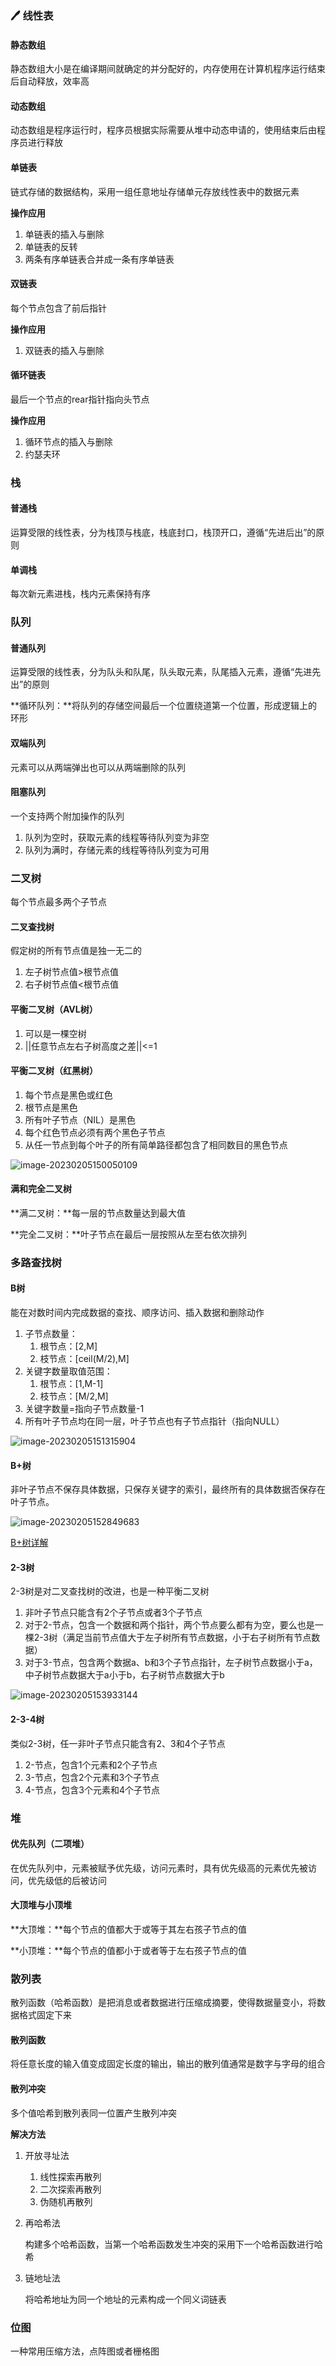 ### :pen: 线性表

#### 静态数组

静态数组大小是在编译期间就确定的并分配好的，内存使用在计算机程序运行结束后自动释放，效率高

#### 动态数组

动态数组是程序运行时，程序员根据实际需要从堆中动态申请的，使用结束后由程序员进行释放



#### 单链表

链式存储的数据结构，采用一组任意地址存储单元存放线性表中的数据元素

**操作应用**

1. 单链表的插入与删除
2. 单链表的反转
3. 两条有序单链表合并成一条有序单链表

#### 双链表

每个节点包含了前后指针

**操作应用**

1. 双链表的插入与删除

#### 循环链表

最后一个节点的rear指针指向头节点

**操作应用**

1. 循环节点的插入与删除
2. 约瑟夫环



### 栈

#### 普通栈

运算受限的线性表，分为栈顶与栈底，栈底封口，栈顶开口，遵循“先进后出”的原则

#### 单调栈

每次新元素进栈，栈内元素保持有序



### 队列

#### 普通队列

运算受限的线性表，分为队头和队尾，队头取元素，队尾插入元素，遵循“先进先出”的原则

**循环队列：**将队列的存储空间最后一个位置绕道第一个位置，形成逻辑上的环形

#### 双端队列

元素可以从两端弹出也可以从两端删除的队列

#### 阻塞队列

一个支持两个附加操作的队列

1. 队列为空时，获取元素的线程等待队列变为非空
2. 队列为满时，存储元素的线程等待队列变为可用



### 二叉树

每个节点最多两个子节点

#### 二叉查找树

假定树的所有节点值是独一无二的

1. 左子树节点值>根节点值
2. 右子树节点值<根节点值



#### 平衡二叉树（AVL树）

1. 可以是一棵空树
2. ||任意节点左右子树高度之差||<=1



#### 平衡二叉树（红黑树）

1. 每个节点是黑色或红色
2. 根节点是黑色
3. 所有叶子节点（NIL）是黑色
4. 每个红色节点必须有两个黑色子节点
5. 从任一节点到每个叶子的所有简单路径都包含了相同数目的黑色节点

![image-20230205150050109](../Pics/DataStructure/红黑树.png)



#### 满和完全二叉树

**满二叉树：**每一层的节点数量达到最大值

**完全二叉树：**叶子节点在最后一层按照从左至右依次排列



### 多路查找树

#### B树

能在对数时间内完成数据的查找、顺序访问、插入数据和删除动作

1. 子节点数量：
   1. 根节点：[2,M]
   2. 枝节点：[ceil(M/2),M]
2. 关键字数量取值范围：
   1. 根节点：[1,M-1]
   2. 枝节点：[M/2,M]
3. 关键字数量=指向子节点数量-1
4. 所有叶子节点均在同一层，叶子节点也有子节点指针（指向NULL）

![image-20230205151315904](../Pics/DataStructure/B树.png)



#### B+树

非叶子节点不保存具体数据，只保存关键字的索引，最终所有的具体数据否保存在叶子节点。

![image-20230205152849683](../Pics/DataStructure/B+树.png)

[B+树详解](https://ivanzz1001.github.io/records/post/data-structure/2018/06/16/ds-bplustree)

#### 2-3树

2-3树是对二叉查找树的改进，也是一种平衡二叉树

1. 非叶子节点只能含有2个子节点或者3个子节点
2. 对于2-节点，包含一个数据和两个指针，两个节点要么都有为空，要么也是一棵2-3树（满足当前节点值大于左子树所有节点数据，小于右子树所有节点数据）
3. 对于3-节点，包含两个数据a、b和3个子节点指针，左子树节点数据小于a，中子树节点数据大于a小于b，右子树节点数据大于b

![image-20230205153933144](../Pics/DataStructure/2-3树.png)



#### 2-3-4树

类似2-3树，任一非叶子节点只能含有2、3和4个子节点

1. 2-节点，包含1个元素和2个子节点
2. 3-节点，包含2个元素和3个子节点
3. 4-节点，包含3个元素和4个子节点



### 堆

#### 优先队列（二项堆）

在优先队列中，元素被赋予优先级，访问元素时，具有优先级高的元素优先被访问，优先级低的后被访问

#### 大顶堆与小顶堆

**大顶堆：**每个节点的值都大于或等于其左右孩子节点的值

**小顶堆：**每个节点的值都小于或者等于左右孩子节点的值



### 散列表

散列函数（哈希函数）是把消息或者数据进行压缩成摘要，使得数据量变小，将数据格式固定下来

#### 散列函数

将任意长度的输入值变成固定长度的输出，输出的散列值通常是数字与字母的组合

#### 散列冲突

多个值哈希到散列表同一位置产生散列冲突

**解决方法**

1. 开放寻址法

   1. 线性探索再散列
   2. 二次探索再散列
   3. 伪随机再散列

2. 再哈希法

   构建多个哈希函数，当第一个哈希函数发生冲突的采用下一个哈希函数进行哈希

3. 链地址法

   将哈希地址为同一个地址的元素构成一个同义词链表



### 位图

一种常用压缩方法，点阵图或者栅格图 
